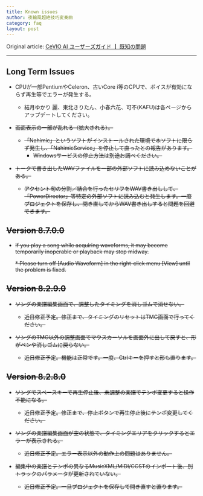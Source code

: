 ```yaml
---
title: Known issues
author: 夜輪風超絶技巧変奏曲
category: faq
layout: post
---
```

Original article: [CeVIO AI ユーザーズガイド ┃ 既知の問題](https://cevio.jp/guide/cevio_ai/faq/)

---

## Long Term Issues

- CPUが一部PentiumやCeleron、古いCore i等のCPUで、ボイスが有効にならず再生等でエラーが発生する。
    - 結月ゆかり 麗、東北きりたん、小春六花、可不(KAFU)は各ページからアップデートしてください。

- ~~画面表示の一部が乱れる（拡大される）。~~
    - ~~「Nahimic」というソフトがインストールされた環境で本ソフトに限らず発生し、「NahimicService」を停止して直ったとの報告があります。~~
        - ~~Windowsサービスの停止方法は別途お調べください。~~

- ~~トークで書き出したWAVファイルを一部の外部ソフトに読み込めないことがある。~~
    - ~~アクセント句の分割／結合を行ったセリフをWAV書き出しして、「PowerDirector」等特定の外部ソフトに読み込むと発生します。一度プロジェクトを保存し、開き直してからWAV書き出しすると問題を回避できます。~~

## ~~Version 8.7.0.0~~

- ~~If you play a song while acquiring waveforms, it may become temporarily inoperable or playback may stop midway.~~

    ~~\* Please turn off [Audio Waveform] in the right-click menu [View] until the problem is fixed.~~

## ~~Version 8.2.9.0~~

- ~~ソングの楽譜編集画面で、調整したタイミングを消しゴムで消せない。~~
    - ~~近日修正予定。修正まで、タイミングのリセットはTMG画面で行ってください。~~

- ~~ソングのTMG以外の調整画面でマウスカーソルを画面外に出して戻すと、形がペンや消しゴムに戻らない。~~
    - ~~近日修正予定。機能は正常です。一度、Ctrlキーを押すと形も直ります。~~

## ~~Version 8.2.8.0~~

- ~~ソングでスペースキーで再生停止後、未調整の楽譜でテンポ変更すると操作不能になる。~~
    - ~~近日修正予定。修正まで、停止ボタンで再生停止後にテンポ変更してください。~~

- ~~ソングの楽譜編集画面が空の状態で、タイミングエリアをクリックするとエラーが表示される。~~
    - ~~近日修正予定。エラー表示以外の動作上の問題はありません。~~

- ~~編集中の楽譜とテンポの異なるMusicXML/MIDI/CCSTのインポート後、別トラックのパラメータが更新されていない。~~
    - ~~近日修正予定。一旦プロジェクトを保存して開き直すと直ります。~~
